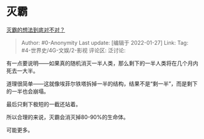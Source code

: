 # 灭霸
[灭霸的想法到底对不对？](https://www.zhihu.com/question/276702466/answer/672497672)

> Author: #0-Anonymity
> Last update: [编辑于 2022-01-27]
> Link:
> Tag: #4-世界史/4G-文娱/2-影视
> 评论区:
> 泛讨论:

有一点要说明——如果真的随机消灭一半人类，那么剩下的一半人类将在几个月内死去一大半。

道理很简单——这就像埃菲尔铁塔拆掉一半的结构，结果不是“剩一半”，而是剩下的一半也会崩塌。

最后只剩下极短的一截还站着。

所以合理的来说，灭霸会消灭掉80-90%的生命体。

可能更多。
